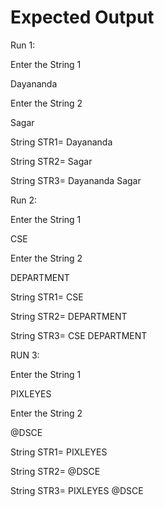 # Expected Output

Run 1:

Enter the String 1

Dayananda

Enter the String 2

Sagar



String STR1=	Dayananda



String STR2=	Sagar



String STR3=	Dayananda Sagar





Run 2:

Enter the String 1

CSE

Enter the String 2

DEPARTMENT



String STR1=	CSE



String STR2=	DEPARTMENT



String STR3=	CSE DEPARTMENT



RUN 3:

Enter the String 1

PIXLEYES

Enter the String 2

@DSCE



String STR1=	PIXLEYES



String STR2=	@DSCE



String STR3=	PIXLEYES @DSCE
